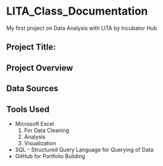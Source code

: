 # LITA_Class_Documentation

My first project on Data Analysis with LITA by Incubator Hub

## Project Title:

## Project Overview

## Data Sources

## Tools Used
- Microsoft Excel 
  1. For  Data Cleaning
  2. Analysis
  3. Visualization
- SQL - Structured Query Language for Querying of Data
- GitHub for Portfolio Buliding
